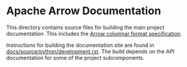 <!---
  Licensed to the Apache Software Foundation (ASF) under one
  or more contributor license agreements.  See the NOTICE file
  distributed with this work for additional information
  regarding copyright ownership.  The ASF licenses this file
  to you under the Apache License, Version 2.0 (the
  "License"); you may not use this file except in compliance
  with the License.  You may obtain a copy of the License at

    http://www.apache.org/licenses/LICENSE-2.0

  Unless required by applicable law or agreed to in writing,
  software distributed under the License is distributed on an
  "AS IS" BASIS, WITHOUT WARRANTIES OR CONDITIONS OF ANY
  KIND, either express or implied.  See the License for the
  specific language governing permissions and limitations
  under the License.
-->

# Apache Arrow Documentation

This directory contains source files for building the main project
documentation. This includes the [Arrow columnar format specification][2].

Instructions for building the documentation site are found in
[docs/source/python/development.rst][1]. The build depends on the API
documentation for some of the project subcomponents.

[1]: https://github.com/apache/arrow/blob/master/docs/source/python/development.rst#building-the-documentation
[2]: https://github.com/apache/arrow/tree/master/docs/source/format